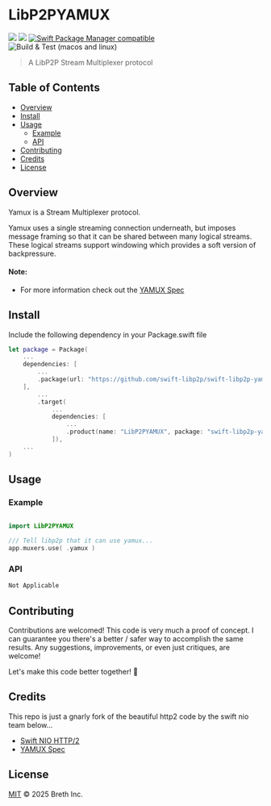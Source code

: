 # LibP2PYAMUX

[![](https://img.shields.io/badge/made%20by-Breth-blue.svg?style=flat-square)](https://breth.app)
[![](https://img.shields.io/badge/project-libp2p-yellow.svg?style=flat-square)](http://libp2p.io/)
[![Swift Package Manager compatible](https://img.shields.io/badge/SPM-compatible-blue.svg?style=flat-square)](https://github.com/apple/swift-package-manager)
![Build & Test (macos and linux)](https://github.com/swift-libp2p/swift-libp2p-yamux/actions/workflows/build+test.yml/badge.svg)

> A LibP2P Stream Multiplexer protocol

## Table of Contents

- [Overview](#overview)
- [Install](#install)
- [Usage](#usage)
  - [Example](#example)
  - [API](#api)
- [Contributing](#contributing)
- [Credits](#credits)
- [License](#license)

## Overview
Yamux is a Stream Multiplexer protocol.

Yamux uses a single streaming connection underneath, but imposes message framing so that it can be shared between many logical streams. These logical streams support windowing which provides a soft version of backpressure.

#### Note:
- For more information check out the [YAMUX Spec](https://github.com/libp2p/specs/blob/master/yamux/README.md)

## Install

Include the following dependency in your Package.swift file
``` swift
let package = Package(
    ...
    dependencies: [
        ...
        .package(url: "https://github.com/swift-libp2p/swift-libp2p-yamux.git", .upToNextMinor(from: "0.0.1"))
    ],
        ...
        .target(
            ...
            dependencies: [
                ...
                .product(name: "LibP2PYAMUX", package: "swift-libp2p-yamux"),
            ]),
    ...
)
```

## Usage

### Example 
``` swift

import LibP2PYAMUX

/// Tell libp2p that it can use yamux...
app.muxers.use( .yamux )

```

### API
``` swift
Not Applicable
```

## Contributing

Contributions are welcomed! This code is very much a proof of concept. I can guarantee you there's a better / safer way to accomplish the same results. Any suggestions, improvements, or even just critiques, are welcome! 

Let's make this code better together! 🤝

## Credits
This repo is just a gnarly fork of the beautiful http2 code by the swift nio team below...
- [Swift NIO HTTP/2](https://github.com/apple/swift-nio-http2.git)
- [YAMUX Spec](https://github.com/libp2p/specs/blob/master/yamux/README.md) 

## License

[MIT](LICENSE) © 2025 Breth Inc.

